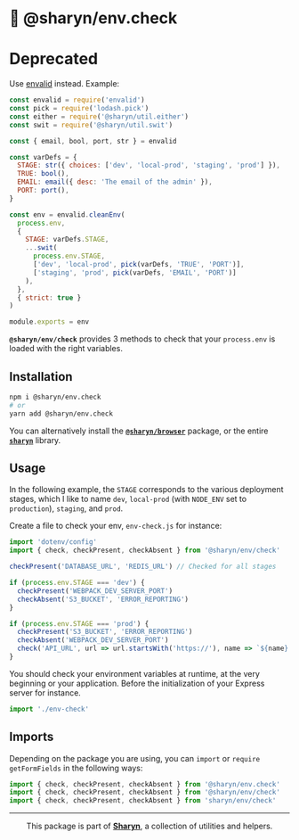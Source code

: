 # 🌹 @sharyn/env.check

# Deprecated

Use [envalid](https://www.npmjs.com/package/envalid) instead. Example:

```js
const envalid = require('envalid')
const pick = require('lodash.pick')
const either = require('@sharyn/util.either')
const swit = require('@sharyn/util.swit')

const { email, bool, port, str } = envalid

const varDefs = {
  STAGE: str({ choices: ['dev', 'local-prod', 'staging', 'prod'] }),
  TRUE: bool(),
  EMAIL: email({ desc: 'The email of the admin' }),
  PORT: port(),
}

const env = envalid.cleanEnv(
  process.env,
  {
    STAGE: varDefs.STAGE,
    ...swit(
      process.env.STAGE,
      ['dev', 'local-prod', pick(varDefs, 'TRUE', 'PORT')],
      ['staging', 'prod', pick(varDefs, 'EMAIL', 'PORT')]
    ),
  },
  { strict: true }
)

module.exports = env
```

**`@sharyn/env/check`** provides 3 methods to check that your `process.env` is loaded with the right variables.

## Installation

```sh
npm i @sharyn/env.check
# or
yarn add @sharyn/env.check
```

You can alternatively install the [**`@sharyn/browser`**](https://github.com/sharynjs/sharyn/tree/master/browser) package, or the entire [**`sharyn`**](https://github.com/sharynjs/sharyn) library.

## Usage

In the following example, the `STAGE` corresponds to the various deployment stages, which I like to name `dev`, `local-prod` (with `NODE_ENV` set to `production`), `staging`, and `prod`.

Create a file to check your env, `env-check.js` for instance:

```js
import 'dotenv/config'
import { check, checkPresent, checkAbsent } from '@sharyn/env/check'

checkPresent('DATABASE_URL', 'REDIS_URL') // Checked for all stages

if (process.env.STAGE === 'dev') {
  checkPresent('WEBPACK_DEV_SERVER_PORT')
  checkAbsent('S3_BUCKET', 'ERROR_REPORTING')
}

if (process.env.STAGE === 'prod') {
  checkPresent('S3_BUCKET', 'ERROR_REPORTING')
  checkAbsent('WEBPACK_DEV_SERVER_PORT')
  check('API_URL', url => url.startsWith('https://'), name => `${name} is not an HTTPS URL.`)
}
```

You should check your environment variables at runtime, at the very beginning or your application. Before the initialization of your Express server for instance.

```js
import './env-check'
```

## Imports

Depending on the package you are using, you can `import` or `require` `getFormFields` in the following ways:

```js
import { check, checkPresent, checkAbsent } from '@sharyn/env.check'
import { check, checkPresent, checkAbsent } from '@sharyn/env/check'
import { check, checkPresent, checkAbsent } from 'sharyn/env/check'
```

<hr />

<p align="center">
  This package is part of <a href="https://github.com/sharynjs/sharyn"><b>Sharyn</b></a>, a collection of utilities and helpers.
</p>
